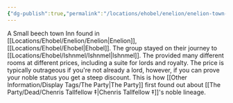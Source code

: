 ```yaml
---
{"dg-publish":true,"permalink":"/locations/ehobel/enelion/enelion-town-inn/","tags":["Discovered"],"updated":"2025-03-01T21:16:08.236+00:00"}
---
```


A Small beech town Inn found in [[Locations/Ehobel/Enelion/Enelion\|Enelion]], [[Locations/Ehobel/Ehobel\|Ehobel]]. The group stayed on their journey to [[Locations/Ehobel/Ishnmel/Ishnmel\|Ishnmel]]. The provided many different rooms at different prices, including a suite for lords and royalty. The price is typically outrageous if you're not already a lord, however, if you can prove your noble status you get a steep discount. This is how [[Other Information/Display Tags/The Party\|The Party]] first found out about [[The Party/Dead/Chenris Tallfellow ‡\|Chenris Tallfellow ‡]]'s noble lineage. 
